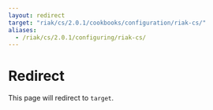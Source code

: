 ```yaml
---
layout: redirect
target: "riak/cs/2.0.1/cookbooks/configuration/riak-cs/"
aliases:
  - /riak/cs/2.0.1/configuring/riak-cs/
---
```


# Redirect

This page will redirect to `target`.
